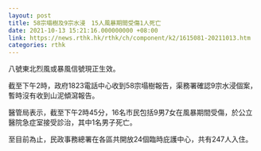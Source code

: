 ```yaml
---
layout: post
title: 58宗塌樹及9宗水浸　15人風暴期間受傷1人死亡
date: 2021-10-13 15:21:16.000000000 +08:00
link: https://news.rthk.hk/rthk/ch/component/k2/1615081-20211013.htm
categories: rthk
---
```


八號東北烈風或暴風信號現正生效。

截至下午2時，政府1823電話中心收到58宗塌樹報告，渠務署確認9宗水浸個案，暫時沒有收到山泥傾瀉報告。

醫管局表示，截至下午2時45分，16名市民包括9男7女在風暴期間受傷，於公立醫院急症室接受診治，其中1名男子死亡。

至目前為止，民政事務總署在各區共開放24個臨時庇護中心，共有247人入住。
